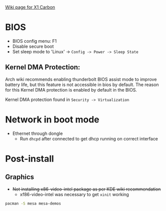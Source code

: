 [Wiki page for X1 Carbon](https://wiki.archlinux.org/index.php/Lenovo_ThinkPad_X1_Carbon_(Gen_7))

# BIOS
 - BIOS config menu: F1
 - Disable secure boot
 - Set sleep mode to 'Linux' -> `Config -> Power -> Sleep State`

## Kernel DMA Protection:

Arch wiki recommends enabling thunderbolt BIOS assist mode to improve battery
life, but this feature is not accessible in bios by default.
The reason for this Kernel DMA protection is enabled by default in the BIOS.

Kernel DMA protection found in `Security -> Virtualization`

# Network in boot mode

 - Ethernet through dongle
   * Run `dhcpd` after connected to get dhcp running on correct interface

# Post-install

## Graphics
 - ~~Not installing x86-video-intel package as per KDE wiki recommendation~~
   * xf86-video-intel was necessary to get `xinit` working

```bash
pacman -S mesa mesa-demos
```
